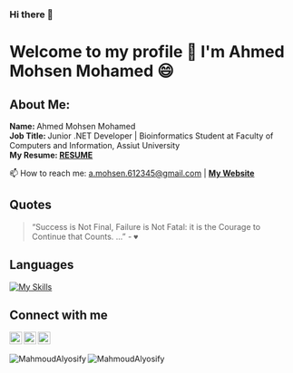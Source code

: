 ### Hi there 👋

<!--
**AhmedMohsen/AhmedMohsen** is a ✨ _special_ ✨ repository because its `README.md` (this file) appears on your GitHub profile.

Here are some ideas to get you started:

- 🔭 I’m currently working on ...
- 🌱 I’m currently learning ...
- 👯 I’m looking to collaborate on ...
- 🤔 I’m looking for help with ...
- 💬 Ask me about ...
- 📫 How to reach me: ...
- 😄 Pronouns: ...
- ⚡ Fun fact: ...
-->
# Welcome to my profile 👋 I'm Ahmed Mohsen Mohamed 😄

## About Me:
  <b> Name: </b> Ahmed Mohsen Mohamed  </br>
  <b> Job Title: </b> Junior .NET Developer | Bioinformatics Student at Faculty of Computers and Information, Assiut University </br>
  <b>My Resume: <a href="" target="_blank">RESUME</a></b>
  </br>

📫 How to reach me: a.mohsen.612345@gmail.com | <a href="https://ahmedmohsen74.github.io/A.Mohsen-portofolio/" target="_blank"><b>My Website</b></a>

Quotes
-----
> “Success is Not Final, Failure is Not Fatal: it is the Courage to Continue that Counts. ...” - `♥️`

Languages
-----
[![My Skills](https://skills.thijs.gg/icons?i=c,cpp,cs,r,py,js,html,css,matlab,java,dart)](https://skills.thijs.gg)


Connect with me 
-----------------------------------------------------
[<img align="left" width="22px" src="https://www.svgrepo.com/show/157006/linkedin.svg" />][linkedin]
[<img align="left" width="22px" src="https://www.svgrepo.com/show/349563/whatsapp.svg" />][whatsapp]
[<img align="left" width="22px" src="https://www.svgrepo.com/show/157810/facebook.svg" />][facebook]



[facebook]: https://www.facebook.com/A.Mohsen74/
[linkedin]: https://www.linkedin.com/in/ahmed-mohsen-a47197213/
[whatsapp]: https://wa.me/+201094245097
[My_Website]: https://ahmedmohsen74.github.io/A.Mohsen-portofolio/




<img src="https://user-images.githubusercontent.com/59246305/191567487-0c6fb2ed-e5ef-495d-9dd2-cbeabb35d703.gif" width="1100" height="3">

<img src="https://github-readme-stats.vercel.app/api?username=MahmoudAlyosify&show_icons=true&locale=en&bg_color=0D1117&hide_border=true&theme=discord_old_blurple" alt="MahmoudAlyosify" align="left"/> <img src="https://github-readme-stats.vercel.app/api/top-langs?username=MahmoudAlyosify&show_icons=true&locale=en&layout=compact&bg_color=0D1117&hide_border=true&theme=discord_old_blurple" alt="MahmoudAlyosify"/>


<img src="https://user-images.githubusercontent.com/59246305/191567487-0c6fb2ed-e5ef-495d-9dd2-cbeabb35d703.gif" width="1100" height="3">

